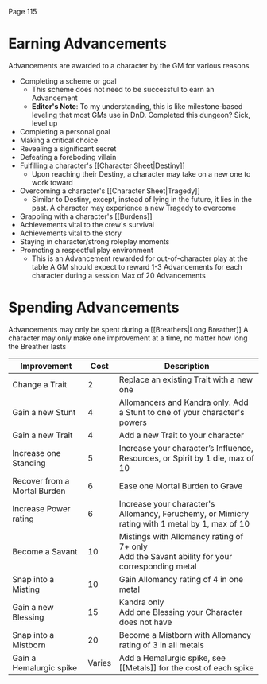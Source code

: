 Page 115
# Earning Advancements
Advancements are awarded to a character by the GM for various reasons
- Completing a scheme or goal
    - This scheme does not need to be successful to earn an Advancement
    - **Editor's Note**: To my understanding, this is like milestone-based leveling that most GMs use in DnD. Completed this dungeon? Sick, level up
- Completing a personal goal
- Making a critical choice
- Revealing a significant secret
- Defeating a foreboding villain
- Fulfilling a character's [[Character Sheet|Destiny]]
    - Upon reaching their Destiny, a character may take on a new one to work toward
- Overcoming a character's [[Character Sheet|Tragedy]]
    - Similar to Destiny, except, instead of lying in the future, it lies in the past. A character may experience a new Tragedy to overcome
- Grappling with a character's [[Burdens]]
- Achievements vital to the crew's survival
- Achievements vital to the story
- Staying in character/strong roleplay moments
- Promoting a respectful play environment
    - This is an Advancement rewarded for out-of-character play at the table
A GM should expect to reward 1-3 Advancements for each character during a session
Max of 20 Advancements
# Spending Advancements
Advancements may only be spent during a [[Breathers|Long Breather]]
A character may only make one improvement at a time, no matter how long the Breather lasts

| Improvement                  | Cost   | Description                                                                                      |
| ---------------------------- | ------ | ------------------------------------------------------------------------------------------------ |
| Change a Trait               | 2      | Replace an existing Trait with a new one                                                         |
| Gain a new Stunt             | 4      | Allomancers and Kandra only. Add a Stunt to one of your character's powers                       |
| Gain a new Trait             | 4      | Add a new Trait to your character                                                                |
| Increase one Standing        | 5      | Increase your character’s Influence, Resources, or Spirit by 1 die, max of 10                    |
| Recover from a Mortal Burden | 6      | Ease one Mortal Burden to Grave                                                                  |
| Increase Power rating        | 6      | Increase your character's Allomancy, Feruchemy, or Mimicry rating with 1 metal by 1, max of 10   |
| Become a Savant              | 10     | Mistings with Allomancy rating of 7+ only<br>Add the Savant ability for your corresponding metal |
| Snap into a Misting          | 10     | Gain Allomancy rating of 4 in one metal                                                          |
| Gain a new Blessing          | 15     | Kandra only<br>Add one Blessing your Character does not have                                     |
| Snap into a Mistborn         | 20     | Become a Mistborn with Allomancy rating of 3 in all metals                                       |
| Gain a Hemalurgic spike      | Varies | Add a Hemalurgic spike, see [[Metals]] for the cost of each spike                                |
